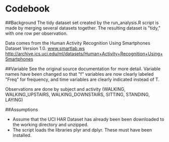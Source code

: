 # Codebook
##Background
The tidy dataset set created by the run_analysis.R script is made by merging several datasets together. The resulting dataset is "tidy," with one row per observation.

Data comes from the Human Activity Recognition Using Smartphones Dataset Version 1.0. www.smartlab.ws
http://archive.ics.uci.edu/ml/datasets/Human+Activity+Recognition+Using+Smartphones

##Variable
See the original source documentation for more detail. Variable names have been changed so that "f" variables are now clearly labeled "Freq" for frequency, and time variables are clearly indicated instead of T.

Observations are done by subject and activity (WALKING, WALKING_UPSTAIRS, WALKING_DOWNSTAIRS, SITTING, STANDING, LAYING)

##Assumptions
* Assume that the UCI HAR Dataset has already been been downloaded to the working directory and unzipped.
* The script loads the libraries plyr and dplyr. These must have been installed.

